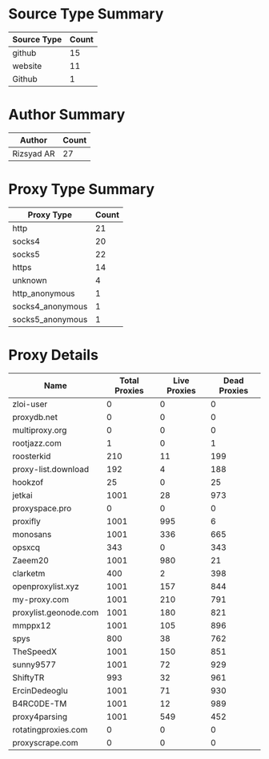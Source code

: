 # Source Type Summary

| Source Type | Count |
|-------------|-------|
| github | 15 |
| website | 11 |
| Github | 1 |


# Author Summary

| Author | Count |
|--------|-------|
| Rizsyad AR | 27 |


# Proxy Type Summary

| Proxy Type | Count |
|------------|-------|
| http | 21 |
| socks4 | 20 |
| socks5 | 22 |
| https | 14 |
| unknown | 4 |
| http_anonymous | 1 |
| socks4_anonymous | 1 |
| socks5_anonymous | 1 |


# Proxy Details

| Name | Total Proxies | Live Proxies | Dead Proxies |
|------|---------------|--------------|---------------|
| zloi-user | 0 | 0 | 0 |
| proxydb.net | 0 | 0 | 0 |
| multiproxy.org | 0 | 0 | 0 |
| rootjazz.com | 1 | 0 | 1 |
| roosterkid | 210 | 11 | 199 |
| proxy-list.download | 192 | 4 | 188 |
| hookzof | 25 | 0 | 25 |
| jetkai | 1001 | 28 | 973 |
| proxyspace.pro | 0 | 0 | 0 |
| proxifly | 1001 | 995 | 6 |
| monosans | 1001 | 336 | 665 |
| opsxcq | 343 | 0 | 343 |
| Zaeem20 | 1001 | 980 | 21 |
| clarketm | 400 | 2 | 398 |
| openproxylist.xyz | 1001 | 157 | 844 |
| my-proxy.com | 1001 | 210 | 791 |
| proxylist.geonode.com | 1001 | 180 | 821 |
| mmppx12 | 1001 | 105 | 896 |
| spys | 800 | 38 | 762 |
| TheSpeedX | 1001 | 150 | 851 |
| sunny9577 | 1001 | 72 | 929 |
| ShiftyTR | 993 | 32 | 961 |
| ErcinDedeoglu | 1001 | 71 | 930 |
| B4RC0DE-TM | 1001 | 12 | 989 |
| proxy4parsing | 1001 | 549 | 452 |
| rotatingproxies.com | 0 | 0 | 0 |
| proxyscrape.com | 0 | 0 | 0 |

